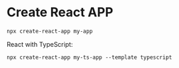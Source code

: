 
# Create React APP

```
npx create-react-app my-app
```

React with TypeScript:
```
npx create-react-app my-ts-app --template typescript
```
